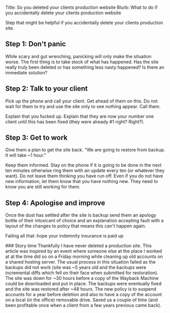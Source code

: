 Title: So you deleted your clients production website
Blurb: What to do if you accidentally delete your clients production website

Step that might be helpful if you accidentally delete your clients production site.

## Step 1: Don't panic
While scary and gut wrenching, panicking will only make the situation worse. The first thing is to take stock of what has happened. Has the site really truly been deleted or has something less nasty happened? Is there an immediate solution?

## Step 2: Talk to your client
Pick up the phone and call your client. Get ahead of them on this. Do not wait for them to try and use the site only to see nothing appear. Call them.

Explain that you fucked up. Explain that they are now your number one client until this has been fixed (they were already #1 right? Right?).

## Step 3: Get to work
Give them a plan to get the site back. "We are going to restore from backup. It will take ~1 hour."

Keep them informed. Stay on the phone if it is going to be done in the next ten minutes otherwise ring them with an update every ten (or whatever they want). Do not leave them thinking you have run off. Even if you do not have new information, let them know that you have nothing new. They need to know you are still working for them.

## Step 4: Apologise and improve
Once the dust has settled after the site is backup send them an apology bottle of their intoxicant of choice and an explanation accepting fault with a layout of the changes to policy that means this can't happen again.

Failing all that: hope your indemnity insurance is paid up

<aside>
### Story time
Thankfully I have never deleted a production site. This article was inspired by an event where someone else at the place I worked at at the time did so on a Friday morning while cleaning up old accounts on a shared hosting server. The usual process in this situation failed as the backups did not work (site was ~5 years old and the backups were incremental diffs which fell on their face when submitted for restoration). The site was down for ~30 hours before a copy of the Wayback Machine could be downloaded and put in place. The backups were eventually fixed and the site was restored after ~48 hours. The new policy is to suspend accounts for a year before deletion and also to have a copy of the account on a local (in the office) removable drive. Saved us a couple of time (and been profitable once when a client from a few years previous came back).
</aside>
